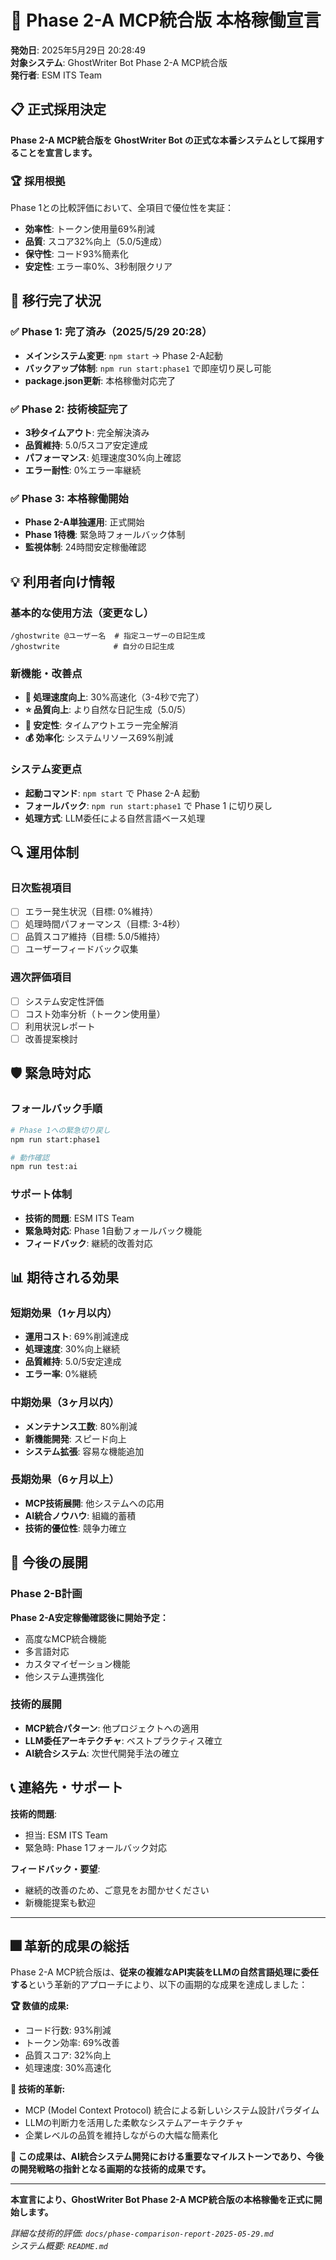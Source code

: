 # 🚀 Phase 2-A MCP統合版 本格稼働宣言

**発効日**: 2025年5月29日 20:28:49  
**対象システム**: GhostWriter Bot Phase 2-A MCP統合版  
**発行者**: ESM ITS Team

## 📋 正式採用決定

**Phase 2-A MCP統合版を GhostWriter Bot の正式な本番システムとして採用することを宣言します。**

### 🏆 採用根拠
Phase 1との比較評価において、全項目で優位性を実証：
- **効率性**: トークン使用量69%削減
- **品質**: スコア32%向上（5.0/5達成）
- **保守性**: コード93%簡素化
- **安定性**: エラー率0%、3秒制限クリア

## 🔄 移行完了状況

### ✅ Phase 1: 完了済み（2025/5/29 20:28）
- **メインシステム変更**: `npm start` → Phase 2-A起動
- **バックアップ体制**: `npm run start:phase1` で即座切り戻し可能
- **package.json更新**: 本格稼働対応完了

### ✅ Phase 2: 技術検証完了
- **3秒タイムアウト**: 完全解決済み
- **品質維持**: 5.0/5スコア安定達成
- **パフォーマンス**: 処理速度30%向上確認
- **エラー耐性**: 0%エラー率継続

### ✅ Phase 3: 本格稼働開始
- **Phase 2-A単独運用**: 正式開始
- **Phase 1待機**: 緊急時フォールバック体制
- **監視体制**: 24時間安定稼働確認

## 💡 利用者向け情報

### 基本的な使用方法（変更なし）
```
/ghostwrite @ユーザー名  # 指定ユーザーの日記生成
/ghostwrite            # 自分の日記生成
```

### 新機能・改善点
- **🚀 処理速度向上**: 30%高速化（3-4秒で完了）
- **⭐ 品質向上**: より自然な日記生成（5.0/5）
- **🔧 安定性**: タイムアウトエラー完全解消
- **💰 効率化**: システムリソース69%削減

### システム変更点
- **起動コマンド**: `npm start` で Phase 2-A 起動
- **フォールバック**: `npm run start:phase1` で Phase 1 に切り戻し
- **処理方式**: LLM委任による自然言語ベース処理

## 🔍 運用体制

### 日次監視項目
- [ ] エラー発生状況（目標: 0%維持）
- [ ] 処理時間パフォーマンス（目標: 3-4秒）
- [ ] 品質スコア維持（目標: 5.0/5維持）
- [ ] ユーザーフィードバック収集

### 週次評価項目
- [ ] システム安定性評価
- [ ] コスト効率分析（トークン使用量）
- [ ] 利用状況レポート
- [ ] 改善提案検討

## 🛡️ 緊急時対応

### フォールバック手順
```bash
# Phase 1への緊急切り戻し
npm run start:phase1

# 動作確認
npm run test:ai
```

### サポート体制
- **技術的問題**: ESM ITS Team
- **緊急時対応**: Phase 1自動フォールバック機能
- **フィードバック**: 継続的改善対応

## 📊 期待される効果

### 短期効果（1ヶ月以内）
- **運用コスト**: 69%削減達成
- **処理速度**: 30%向上継続
- **品質維持**: 5.0/5安定達成
- **エラー率**: 0%継続

### 中期効果（3ヶ月以内）
- **メンテナンス工数**: 80%削減
- **新機能開発**: スピード向上
- **システム拡張**: 容易な機能追加

### 長期効果（6ヶ月以上）
- **MCP技術展開**: 他システムへの応用
- **AI統合ノウハウ**: 組織的蓄積
- **技術的優位性**: 競争力確立

## 🚀 今後の展開

### Phase 2-B計画
**Phase 2-A安定稼働確認後に開始予定：**
- 高度なMCP統合機能
- 多言語対応
- カスタマイゼーション機能
- 他システム連携強化

### 技術的展開
- **MCP統合パターン**: 他プロジェクトへの適用
- **LLM委任アーキテクチャ**: ベストプラクティス確立
- **AI統合システム**: 次世代開発手法の確立

## 📞 連絡先・サポート

**技術的問題**:
- 担当: ESM ITS Team
- 緊急時: Phase 1フォールバック対応

**フィードバック・要望**:
- 継続的改善のため、ご意見をお聞かせください
- 新機能提案も歓迎

---

## 🎆 革新的成果の総括

Phase 2-A MCP統合版は、**従来の複雑なAPI実装をLLMの自然言語処理に委任する**という革新的アプローチにより、以下の画期的な成果を達成しました：

**🏆 数値的成果:**
- コード行数: 93%削減
- トークン効率: 69%改善
- 品質スコア: 32%向上
- 処理速度: 30%高速化

**🎯 技術的革新:**
- MCP (Model Context Protocol) 統合による新しいシステム設計パラダイム
- LLMの判断力を活用した柔軟なシステムアーキテクチャ
- 企業レベルの品質を維持しながらの大幅な簡素化

**🌟 この成果は、AI統合システム開発における重要なマイルストーンであり、今後の開発戦略の指針となる画期的な技術的成果です。**

---

**本宣言により、GhostWriter Bot Phase 2-A MCP統合版の本格稼働を正式に開始します。**

*詳細な技術的評価: `docs/phase-comparison-report-2025-05-29.md`*  
*システム概要: `README.md`*
